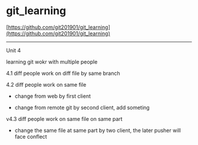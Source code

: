 # git_learning

[https://github.com/git201901/git_learning](https://github.com/git201901/git_learning)

---

Unit 4

learning git wokr with multiple people

4.1 diff people work on diff file by same branch

4.2 diff people work on same file

- change from web by first client

- change from remote git by second client, add someting

v4.3 diff people work on same file on same part

- change the same file at same part by two client, the later pusher will face conflect
